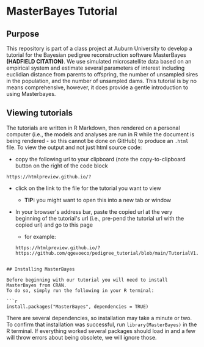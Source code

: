 # MasterBayes Tutorial

## Purpose

This repository is part of a class project at Auburn University to develop a tutorial for the Bayesian pedigree reconstruction software MasterBayes **(HADFIELD CITATION)**.
We use simulated microsatellite data based on an empirical system and estimate several parameters of interest including euclidian distance from parents to offspring, the number of unsampled sires in the population, and the number of unsampled dams. 
This tutorial is by no means comprehensive, however, it does provide a gentle introduction to using Masterbayes.

## Viewing tutorials
The tutorials are written in R Markdown, then rendered on a personal computer (i.e., the models and analyses are run in R while the document is being rendered - so this cannot be done on GitHub) to produce an `.html` file. To view the output and not just html source code:
  - copy the following url to your clipboard (note the copy-to-clipboard button on the right of the code block
  ```
  https://htmlpreview.github.io/?
  ```
  
  - click on the link to the file for the tutorial you want to view
    - __TIP:__ you might want to open this into a new tab or window
  
  - In your browser's address bar, paste the copied url at the very beginning of the tutorial's url (i.e., pre-pend the tutorial url with the copied url) and go to this page
    - for example:
    ```
    https://htmlpreview.github.io/?https://github.com/qgevoeco/pedigree_tutorial/blob/main/TutorialV1.1.html

```
    
## Installing MasterBayes

Before beginning with our tutorial you will need to install MasterBayes from CRAN.
To do so, simply run the following in your R terminal:

```r
install.packages("MasterBayes", dependencies = TRUE)

```

There are several dependencies, so installation may take a minute or two. 
To confirm that installation was successful, run ``library(MasterBayes)`` in the R terminal. 
If everything worked several packages should load in and a few will throw errors about being obsolete, we will ignore those. 
